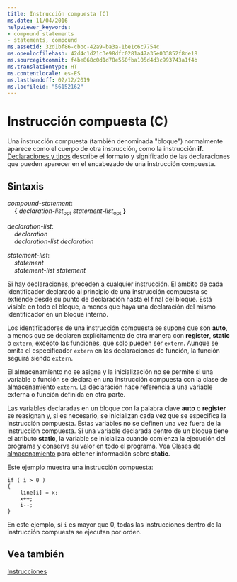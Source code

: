 ```yaml
---
title: Instrucción compuesta (C)
ms.date: 11/04/2016
helpviewer_keywords:
- compound statements
- statements, compound
ms.assetid: 32d1bf86-cbbc-42a9-ba3a-1be1c6c7754c
ms.openlocfilehash: 42d4c1d21c3e98dfc0281a47a35e033852f8de18
ms.sourcegitcommit: f4be868c0d1d78e550fba105d4d3c993743a1f4b
ms.translationtype: HT
ms.contentlocale: es-ES
ms.lasthandoff: 02/12/2019
ms.locfileid: "56152162"
---
```

# <a name="compound-statement-c"></a>Instrucción compuesta (C)

Una instrucción compuesta (también denominada "bloque") normalmente aparece como el cuerpo de otra instrucción, como la instrucción **if**. [Declaraciones y tipos](../c-language/declarations-and-types.md) describe el formato y significado de las declaraciones que pueden aparecer en el encabezado de una instrucción compuesta.

## <a name="syntax"></a>Sintaxis

*compound-statement*:<br/>
&nbsp;&nbsp;&nbsp;&nbsp;**{** *declaration-list*<sub>opt</sub> *statement-list*<sub>opt</sub> **}**

*declaration-list*:<br/>
&nbsp;&nbsp;&nbsp;&nbsp;*declaration*<br/>
&nbsp;&nbsp;&nbsp;&nbsp;*declaration-list* *declaration*

*statement-list*:<br/>
&nbsp;&nbsp;&nbsp;&nbsp;*statement*<br/>
&nbsp;&nbsp;&nbsp;&nbsp;*statement-list* *statement*

Si hay declaraciones, preceden a cualquier instrucción. El ámbito de cada identificador declarado al principio de una instrucción compuesta se extiende desde su punto de declaración hasta el final del bloque. Está visible en todo el bloque, a menos que haya una declaración del mismo identificador en un bloque interno.

Los identificadores de una instrucción compuesta se supone que son **auto**, a menos que se declaren explícitamente de otra manera con **register**, **static** o `extern`, excepto las funciones, que solo pueden ser `extern`. Aunque se omita el especificador `extern` en las declaraciones de función, la función seguirá siendo `extern`.

El almacenamiento no se asigna y la inicialización no se permite si una variable o función se declara en una instrucción compuesta con la clase de almacenamiento `extern`. La declaración hace referencia a una variable externa o función definida en otra parte.

Las variables declaradas en un bloque con la palabra clave **auto** o **register** se reasignan y, si es necesario, se inicializan cada vez que se especifica la instrucción compuesta. Estas variables no se definen una vez fuera de la instrucción compuesta. Si una variable declarada dentro de un bloque tiene el atributo **static**, la variable se inicializa cuando comienza la ejecución del programa y conserva su valor en todo el programa. Vea [Clases de almacenamiento](../c-language/c-storage-classes.md) para obtener información sobre **static**.

Este ejemplo muestra una instrucción compuesta:

```
if ( i > 0 )
{
    line[i] = x;
    x++;
    i--;
}
```

En este ejemplo, si `i` es mayor que 0, todas las instrucciones dentro de la instrucción compuesta se ejecutan por orden.

## <a name="see-also"></a>Vea también

[Instrucciones](../c-language/statements-c.md)
